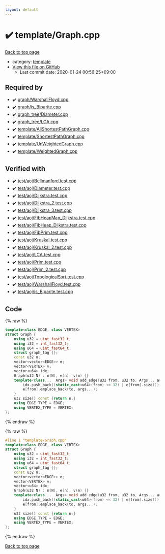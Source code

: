 ```yaml
---
layout: default
---
```


<!-- mathjax config similar to math.stackexchange -->
<script type="text/javascript" async
  src="https://cdnjs.cloudflare.com/ajax/libs/mathjax/2.7.5/MathJax.js?config=TeX-MML-AM_CHTML">
</script>
<script type="text/x-mathjax-config">
  MathJax.Hub.Config({
    TeX: { equationNumbers: { autoNumber: "AMS" }},
    tex2jax: {
      inlineMath: [ ['$','$'] ],
      processEscapes: true
    },
    "HTML-CSS": { matchFontHeight: false },
    displayAlign: "left",
    displayIndent: "2em"
  });
</script>

<script type="text/javascript" src="https://cdnjs.cloudflare.com/ajax/libs/jquery/3.4.1/jquery.min.js"></script>
<script src="https://cdn.jsdelivr.net/npm/jquery-balloon-js@1.1.2/jquery.balloon.min.js" integrity="sha256-ZEYs9VrgAeNuPvs15E39OsyOJaIkXEEt10fzxJ20+2I=" crossorigin="anonymous"></script>
<script type="text/javascript" src="../../assets/js/copy-button.js"></script>
<link rel="stylesheet" href="../../assets/css/copy-button.css" />


# :heavy_check_mark: template/Graph.cpp

<a href="../../index.html">Back to top page</a>

* category: <a href="../../index.html#66f6181bcb4cff4cd38fbc804a036db6">template</a>
* <a href="{{ site.github.repository_url }}/blob/master/template/Graph.cpp">View this file on GitHub</a>
    - Last commit date: 2020-01-24 00:56:25+09:00




## Required by

* :heavy_check_mark: <a href="../graph/WarshallFloyd.cpp.html">graph/WarshallFloyd.cpp</a>
* :heavy_check_mark: <a href="../graph/is_Biparite.cpp.html">graph/is_Biparite.cpp</a>
* :heavy_check_mark: <a href="../graph_tree/Diameter.cpp.html">graph_tree/Diameter.cpp</a>
* :heavy_check_mark: <a href="../graph_tree/LCA.cpp.html">graph_tree/LCA.cpp</a>
* :heavy_check_mark: <a href="AllShortestPathGraph.cpp.html">template/AllShortestPathGraph.cpp</a>
* :heavy_check_mark: <a href="ShortestPathGraph.cpp.html">template/ShortestPathGraph.cpp</a>
* :heavy_check_mark: <a href="UnWeightedGraph.cpp.html">template/UnWeightedGraph.cpp</a>
* :heavy_check_mark: <a href="WeightedGraph.cpp.html">template/WeightedGraph.cpp</a>


## Verified with

* :heavy_check_mark: <a href="../../verify/test/aoj/Bellmanford.test.cpp.html">test/aoj/Bellmanford.test.cpp</a>
* :heavy_check_mark: <a href="../../verify/test/aoj/Diameter.test.cpp.html">test/aoj/Diameter.test.cpp</a>
* :heavy_check_mark: <a href="../../verify/test/aoj/Dijkstra.test.cpp.html">test/aoj/Dijkstra.test.cpp</a>
* :heavy_check_mark: <a href="../../verify/test/aoj/Dijkstra_2.test.cpp.html">test/aoj/Dijkstra_2.test.cpp</a>
* :heavy_check_mark: <a href="../../verify/test/aoj/Dijkstra_3.test.cpp.html">test/aoj/Dijkstra_3.test.cpp</a>
* :heavy_check_mark: <a href="../../verify/test/aoj/FibHeapMap_Dijkstra.test.cpp.html">test/aoj/FibHeapMap_Dijkstra.test.cpp</a>
* :heavy_check_mark: <a href="../../verify/test/aoj/FibHeap_Dijkstra.test.cpp.html">test/aoj/FibHeap_Dijkstra.test.cpp</a>
* :heavy_check_mark: <a href="../../verify/test/aoj/FibPrim.test.cpp.html">test/aoj/FibPrim.test.cpp</a>
* :heavy_check_mark: <a href="../../verify/test/aoj/Kruskal.test.cpp.html">test/aoj/Kruskal.test.cpp</a>
* :heavy_check_mark: <a href="../../verify/test/aoj/Kruskal_2.test.cpp.html">test/aoj/Kruskal_2.test.cpp</a>
* :heavy_check_mark: <a href="../../verify/test/aoj/LCA.test.cpp.html">test/aoj/LCA.test.cpp</a>
* :heavy_check_mark: <a href="../../verify/test/aoj/Prim.test.cpp.html">test/aoj/Prim.test.cpp</a>
* :heavy_check_mark: <a href="../../verify/test/aoj/Prim_2.test.cpp.html">test/aoj/Prim_2.test.cpp</a>
* :heavy_check_mark: <a href="../../verify/test/aoj/TopologicalSort.test.cpp.html">test/aoj/TopologicalSort.test.cpp</a>
* :heavy_check_mark: <a href="../../verify/test/aoj/WarshallFloyd.test.cpp.html">test/aoj/WarshallFloyd.test.cpp</a>
* :heavy_check_mark: <a href="../../verify/test/aoj/is_Biparite.test.cpp.html">test/aoj/is_Biparite.test.cpp</a>


## Code

<a id="unbundled"></a>
{% raw %}
```cpp
template<class EDGE, class VERTEX>
struct Graph {
	using u32 = uint_fast32_t;
	using i32 = int_fast32_t;
	using u64 = uint_fast64_t;
	struct graph_tag {};
	const u32 n;
	vector<vector<EDGE>> e;
	vector<VERTEX> v;
	vector<u64> idx;
	Graph(u32 N) : n(N), e(n), v(n) {}
	template<class...  Args> void add_edge(u32 from, u32 to, Args... args) {
		idx.push_back((static_cast<u64>(from) << 32) | e[from].size());
		e[from].emplace_back(to, args...);
	}
	u32 size() const {return n;}
	using EDGE_TYPE = EDGE;
	using VERTEX_TYPE = VERTEX;
};
```
{% endraw %}

<a id="bundled"></a>
{% raw %}
```cpp
#line 1 "template/Graph.cpp"
template<class EDGE, class VERTEX>
struct Graph {
	using u32 = uint_fast32_t;
	using i32 = int_fast32_t;
	using u64 = uint_fast64_t;
	struct graph_tag {};
	const u32 n;
	vector<vector<EDGE>> e;
	vector<VERTEX> v;
	vector<u64> idx;
	Graph(u32 N) : n(N), e(n), v(n) {}
	template<class...  Args> void add_edge(u32 from, u32 to, Args... args) {
		idx.push_back((static_cast<u64>(from) << 32) | e[from].size());
		e[from].emplace_back(to, args...);
	}
	u32 size() const {return n;}
	using EDGE_TYPE = EDGE;
	using VERTEX_TYPE = VERTEX;
};
```
{% endraw %}

<a href="../../index.html">Back to top page</a>

